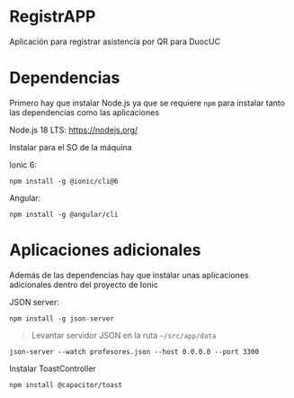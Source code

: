 # RegistrAPP

Aplicación para registrar asistencia por QR para DuocUC

# Dependencias

Primero hay que instalar Node.js ya que se requiere `npm` para instalar tanto las dependencias como las aplicaciones

Node.js 18 LTS: https://nodejs.org/

Instalar para el SO de la máquina

Ionic 6:

```
npm install -g @ionic/cli@6
```

Angular:

```
npm install -g @angular/cli
```

# Aplicaciones adicionales

Además de las dependencias hay que instalar unas aplicaciones adicionales dentro del proyecto de Ionic

JSON server:

```
npm install -g json-server
```

> Levantar servidor JSON en la ruta `~/src/app/data`

```
json-server --watch profesores.json --host 0.0.0.0 --port 3300
```

Instalar ToastController

```
npm install @capacitor/toast
```

